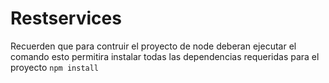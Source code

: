 #  Restservices

Recuerden que para contruir el proyecto de node deberan ejecutar el comando 
esto permitira instalar todas las dependencias requeridas para el proyecto
```npm install``` 
